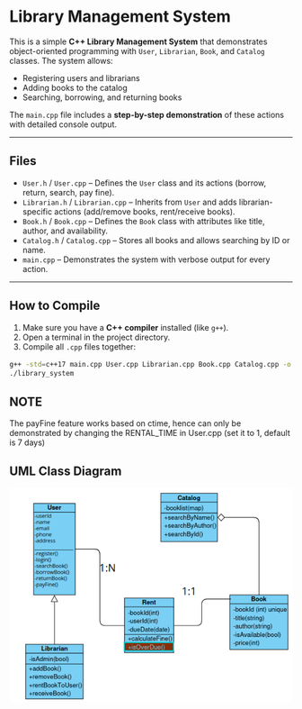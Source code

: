 # Library Management System

This is a simple **C++ Library Management System** that demonstrates object-oriented programming with `User`, `Librarian`, `Book`, and `Catalog` classes. The system allows:

- Registering users and librarians  
- Adding books to the catalog  
- Searching, borrowing, and returning books  

The `main.cpp` file includes a **step-by-step demonstration** of these actions with detailed console output.

---

## Files

- `User.h` / `User.cpp` – Defines the `User` class and its actions (borrow, return, search, pay fine).  
- `Librarian.h` / `Librarian.cpp` – Inherits from `User` and adds librarian-specific actions (add/remove books, rent/receive books).  
- `Book.h` / `Book.cpp` – Defines the `Book` class with attributes like title, author, and availability.  
- `Catalog.h` / `Catalog.cpp` – Stores all books and allows searching by ID or name.  
- `main.cpp` – Demonstrates the system with verbose output for every action.

---

## How to Compile

1. Make sure you have a **C++ compiler** installed (like `g++`).  
2. Open a terminal in the project directory.  
3. Compile all `.cpp` files together:

```bash
g++ -std=c++17 main.cpp User.cpp Librarian.cpp Book.cpp Catalog.cpp -o library_system
./library_system
```

## NOTE
The payFine feature works based on ctime, hence can only be demonstrated by changing the RENTAL_TIME in User.cpp (set it to 1, default is 7 days)


## UML Class Diagram
![alt text](image.png)